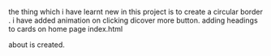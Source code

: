 the thing which i have learnt new in this project is to create a circular border .
i have added animation on clicking dicover more button.
adding headings to cards on home page index.html



about is created.
